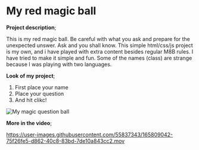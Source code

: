 # My red magic ball

**Project description**;

This is my red magic ball. Be careful with what you ask and prepare for the unexpected unswer. 
Ask and you shall know. This simple html/css/js project is my own, and i have played with extra content besides regular M8B rules. 
I have tried to make it simple and fun. Some of the names (class) are strange because I was playing with two languages.

**Look of my project**;
1. First place your name
2. Place your question
3. And hit clikc! 

![My magic question ball](https://user-images.githubusercontent.com/55837343/165806491-a46666bf-bcd1-46d8-a545-de41693e5443.png)

**More in the video**;



https://user-images.githubusercontent.com/55837343/165809042-75f26fe5-d862-40c8-83bd-7de10a843cc2.mov

